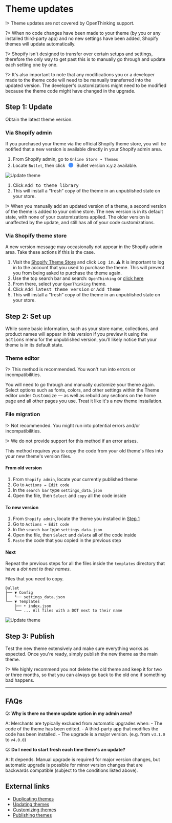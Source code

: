 # Theme updates

!> Theme updates are not covered by OpenThinking support.

?> When no code changes have been made to your theme (by you or any installed third-party app) and no new settings have been added, Shopify themes will update automatically.

?> Shopify isn't designed to transfer over certain setups and settings, therefore the only way to get past this is to manually go through and update each setting one by one.

?> It's also important to note that any modifications you or a developer made to the theme code will need to be manually transferred into the updated version. The developer's customizations might need to be modified because the theme code might have changed in the upgrade.

## Step 1: Update
Obtain the latest theme version.

### Via Shopify admin
If you purchased your theme via the official Shopify theme store, you will be notified that a new version is available directly in your Shopify admin area.

1. From Shopify admin, go to `Online Store → Themes`
1. Locate `Bullet`, then click <span style="color:#458FFF;font-size:3rem;line-height:0;position:relative;top:7px">&bull;</span> Bullet version x.y.z available.

![Update theme](/_media/update_admin_notification_new_version.png "Update theme")

1. Click <kbd>Add to theme library</kbd>
1. This will install a “fresh” copy of the theme in an unpublished state on your store. 


!> When you manually add an updated version of a theme, a second version of the theme is added to your online store. The new version is in its default state, with none of your customizations applied. The older version is unaffected by the update, and still has all of your code customizations.

### Via Shopify theme store
A new version message may occasionally not appear in the Shopify admin area. Take these actions if this is the case.

1. Visit the [Shopify Theme Store](https://openthinking.net/go/shopify-themes) and click <kbd>Log in</kbd>. 
⚠️ It is important to log in to the account that you used to purchase the theme. This will prevent you from being asked to purchase the theme again.
1. Use the top search bar and search: `OpenThinking` or [click here](https://openthinking.net/go/shopify-themes)
1. From there, select your `OpenThinking` theme.
1. Click <kbd>Add latest theme version</kbd> or <kbd>Add theme</kbd>
1. This will install a “fresh” copy of the theme in an unpublished state on your store.


## Step 2: Set up
While some basic information, such as your store name, collections, and product names will appear in this version if you preview it using the <kbd>actions</kbd> menu for the unpublished version, you’ll likely notice that your theme is in its default state.

### Theme editor
?> This method is recommended. You won't run into errors or incompatibilities.

You will need to go through and manually customize your theme again. Select options such as fonts, colors, and other settings within the Theme editor under <kbd>Customize</kbd> — as well as rebuild any sections on the home page and all other pages you use. Treat it like it's a new theme installation.

### File migration
!> Not recommended. You might run into potential errors and/or incompatibilities.

!> We do not provide support for this method if an error arises.

This method requires you to copy the code from your old theme's files into your new theme's version files.

#### From old version

1. From `Shopify admin`, locate your currently published theme 
1. Go to `Actions → Edit code`
1. In the `search bar` type `settings_data.json`
1. Open the file, then `Select` and `copy` all the code inside

#### To new version

1. From `Shopify admin`, locate the theme you installed in [Step 1](#step-1-update)
1. Go to `Actions → Edit code`
1. In the `search bar` type `settings_data.json`
1. Open the file, then `Select` and `delete` all of the code inside
1. `Paste` the code that you copied in the previous step

#### Next 
Repeat the previous steps for all the files inside the `templates` directory that have a _dot next to their names_.

Files that you need to copy.
```
Bullet
├── ▼ Config
│   └── settings_data.json
└── ▼ Templates
    ├── • index.json
    └── ... All files with a DOT next to their name
```

![Update theme](/_media/update_edited_template_files.png "Update theme")


## Step 3: Publish
Test the new theme extensively and make sure everything works as expected. Once you're ready, simply publish the new theme as the main theme.

?> We highly recommend you not delete the old theme and keep it for two or three months, so that you can always go back to the old one if something bad happens.

---

## FAQs

Q: **Why is there no theme update option in my admin area?**

A: Merchants are typically excluded from automatic upgrades when:
    - The code of the theme has been edited.
    - A third-party app that modifies the code has been installed.
    - The upgrade is a major version. (e.g. from `v3.1.0` to `v4.0.0`)


Q: **Do I need to start fresh each time there's an update?**

A: It depends. Manual upgrade is required for major version changes, but automatic upgrade is possible for minor version changes that are backwards compatible (subject to the conditions listed above).


## External links
- [Duplicating themes](https://help.shopify.com/en/manual/online-store/themes/managing-themes/duplicating-themes?ref=openthinking1)
- [Updating themes](https://help.shopify.com/en/manual/online-store/themes/managing-themes/updating-themes?ref=openthinking1)
- [Customizing themes](https://help.shopify.com/en/manual/online-store/themes/os20/customize/?ref=openthinking1)
- [Publishing themes](https://help.shopify.com/en/manual/online-store/themes/managing-themes/publishing-themes?ref=openthinking1)